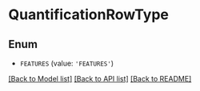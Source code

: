 # QuantificationRowType


## Enum

* `FEATURES` (value: `'FEATURES'`)

[[Back to Model list]](../README.md#documentation-for-models) [[Back to API list]](../README.md#documentation-for-api-endpoints) [[Back to README]](../README.md)


